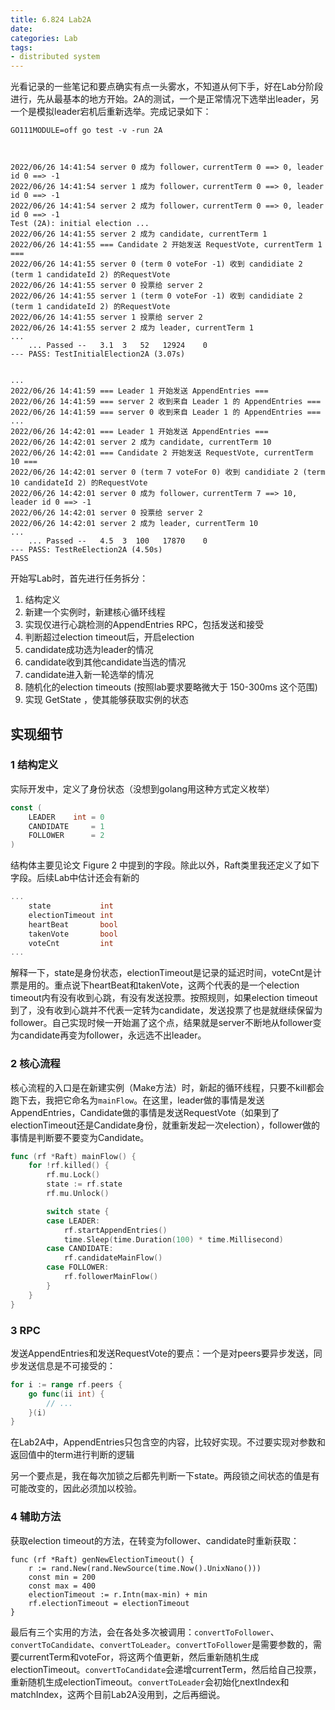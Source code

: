 ```yaml
---
title: 6.824 Lab2A
date: 
categories: Lab
tags: 
- distributed system
---
```


光看记录的一些笔记和要点确实有点一头雾水，不知道从何下手，好在Lab分阶段进行，先从最基本的地方开始。2A的测试，一个是正常情况下选举出leader，另一个是模拟leader宕机后重新选举。完成记录如下：

```text
GO111MODULE=off go test -v -run 2A



2022/06/26 14:41:54 server 0 成为 follower，currentTerm 0 ==> 0, leader id 0 ==> -1
2022/06/26 14:41:54 server 1 成为 follower，currentTerm 0 ==> 0, leader id 0 ==> -1
2022/06/26 14:41:54 server 2 成为 follower，currentTerm 0 ==> 0, leader id 0 ==> -1
Test (2A): initial election ...
2022/06/26 14:41:55 server 2 成为 candidate, currentTerm 1
2022/06/26 14:41:55 === Candidate 2 开始发送 RequestVote, currentTerm 1 ===
2022/06/26 14:41:55 server 0 (term 0 voteFor -1) 收到 candidiate 2 (term 1 candidateId 2) 的RequestVote
2022/06/26 14:41:55 server 0 投票给 server 2
2022/06/26 14:41:55 server 1 (term 0 voteFor -1) 收到 candidiate 2 (term 1 candidateId 2) 的RequestVote
2022/06/26 14:41:55 server 1 投票给 server 2
2022/06/26 14:41:55 server 2 成为 leader, currentTerm 1
...
    ... Passed --   3.1  3   52   12924    0
--- PASS: TestInitialElection2A (3.07s)


...
2022/06/26 14:41:59 === Leader 1 开始发送 AppendEntries ===
2022/06/26 14:41:59 === server 2 收到来自 Leader 1 的 AppendEntries ===
2022/06/26 14:41:59 === server 0 收到来自 Leader 1 的 AppendEntries ===
...
2022/06/26 14:42:01 === Leader 1 开始发送 AppendEntries ===
2022/06/26 14:42:01 server 2 成为 candidate, currentTerm 10
2022/06/26 14:42:01 === Candidate 2 开始发送 RequestVote, currentTerm 10 ===
2022/06/26 14:42:01 server 0 (term 7 voteFor 0) 收到 candidiate 2 (term 10 candidateId 2) 的RequestVote
2022/06/26 14:42:01 server 0 成为 follower，currentTerm 7 ==> 10, leader id 0 ==> -1
2022/06/26 14:42:01 server 0 投票给 server 2
2022/06/26 14:42:01 server 2 成为 leader, currentTerm 10
...
    ... Passed --   4.5  3  100   17870    0
--- PASS: TestReElection2A (4.50s)
PASS
```

开始写Lab时，首先进行任务拆分：

1. 结构定义
2. 新建一个实例时，新建核心循环线程
3. 实现仅进行心跳检测的AppendEntries RPC，包括发送和接受
4. 判断超过election timeout后，开启election
5. candidate成功选为leader的情况
6. candidate收到其他candidate当选的情况
7. candidate进入新一轮选举的情况
8. 随机化的election timeouts (按照lab要求要略微大于 150-300ms 这个范围)
9. 实现 GetState ，使其能够获取实例的状态

## 实现细节
### 1 结构定义

实际开发中，定义了身份状态（没想到golang用这种方式定义枚举）
```go
const (
	LEADER    int = 0
	CANDIDATE     = 1
	FOLLOWER      = 2
)
```

结构体主要见论文 Figure 2 中提到的字段。除此以外，Raft类里我还定义了如下字段。后续Lab中估计还会有新的
```go
...
	state           int
	electionTimeout int
	heartBeat       bool
	takenVote       bool
	voteCnt         int
...
```

解释一下，state是身份状态，electionTimeout是记录的延迟时间，voteCnt是计票是用的。重点说下heartBeat和takenVote，这两个代表的是一个election timeout内有没有收到心跳，有没有发送投票。按照规则，如果election timeout到了，没有收到心跳并不代表一定转为candidate，发送投票了也是就继续保留为follower。自己实现时候一开始漏了这个点，结果就是server不断地从follower变为candidate再变为follower，永远选不出leader。

### 2 核心流程

核心流程的入口是在新建实例（Make方法）时，新起的循环线程，只要不kill都会跑下去，我把它命名为`mainFlow`。在这里，leader做的事情是发送AppendEntries，Candidate做的事情是发送RequestVote（如果到了electionTimeout还是Candidate身份，就重新发起一次election），follower做的事情是判断要不要变为Candidate。

```go
func (rf *Raft) mainFlow() {
	for !rf.killed() {
		rf.mu.Lock()
		state := rf.state
		rf.mu.Unlock()

		switch state {
		case LEADER:
			rf.startAppendEntries()
			time.Sleep(time.Duration(100) * time.Millisecond)
		case CANDIDATE:
			rf.candidateMainFlow()
		case FOLLOWER:
			rf.followerMainFlow()
		}
	}
}
```

### 3 RPC

发送AppendEntries和发送RequestVote的要点：一个是对peers要异步发送，同步发送信息是不可接受的：
```go
for i := range rf.peers {
    go func(ii int) {
        // ...
    }(i)
}
```

在Lab2A中，AppendEntries只包含空的内容，比较好实现。不过要实现对参数和返回值中的term进行判断的逻辑

另一个要点是，我在每次加锁之后都先判断一下state。两段锁之间状态的值是有可能改变的，因此必须加以校验。

### 4 辅助方法
获取election timeout的方法，在转变为follower、candidate时重新获取：
```golang
func (rf *Raft) genNewElectionTimeout() {
	r := rand.New(rand.NewSource(time.Now().UnixNano()))
	const min = 200
	const max = 400
	electionTimeout := r.Intn(max-min) + min
	rf.electionTimeout = electionTimeout
}
```

最后有三个实用的方法，会在各处多次被调用：`convertToFollower`、`convertToCandidate`、`convertToLeader`。`convertToFollower`是需要参数的，需要currentTerm和voteFor，将这两个值更新，然后重新随机生成electionTimeout。`convertToCandidate`会递增currentTerm，然后给自己投票，重新随机生成electionTimeout。`convertToLeader`会初始化nextIndex和matchIndex，这两个目前Lab2A没用到，之后再细说。
